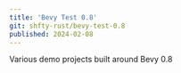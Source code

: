 ```yaml
---
title: 'Bevy Test 0.8'
git: shfty-rust/bevy-test-0.8
published: 2024-02-08
---
```


Various demo projects built around Bevy 0.8
